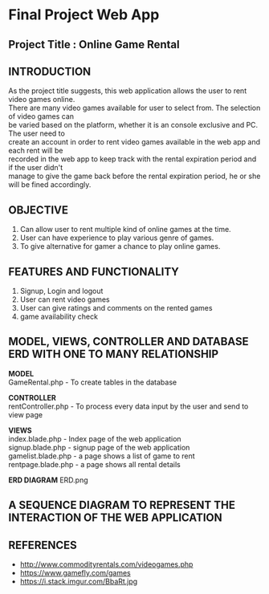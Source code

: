 # Final Project Web App

## Project Title : Online Game Rental

## INTRODUCTION
As the project title suggests, this web application allows the user to rent video games online.  
There are many video games available for user to select from. The selection of video games can  
be varied based on the platform, whether it is an console exclusive and PC. The user need to  
create an account in order to rent video games available in the web app and each rent will be  
recorded in the web app to keep track with the rental expiration period and if the user didn't  
manage to give the game back before the rental expiration period, he or she will be fined accordingly. 
## OBJECTIVE
1. Can allow user to rent multiple kind of online games at the time.
2. User can have experience to play various genre of games.
3. To give alternative for gamer a chance to play online games.

## FEATURES AND FUNCTIONALITY
1. Signup, Login and logout
2. User can rent video games
3. User can give ratings and comments on the rented games
4. game availability check

## MODEL, VIEWS, CONTROLLER AND DATABASE ERD WITH ONE TO MANY RELATIONSHIP
**MODEL**  
GameRental.php - To create tables in the database

**CONTROLLER**  
rentController.php - To process every data input by the user and send to view page

**VIEWS**  
index.blade.php - Index page of the web application  
signup.blade.php - signup page of the web application  
gamelist.blade.php - a page shows a list of game to rent  
rentpage.blade.php - a page shows all rental details  

**ERD DIAGRAM**
ERD.png

## A SEQUENCE	DIAGRAM	TO REPRESENT THE INTERACTION	OF THE	WEB	APPLICATION  

## REFERENCES

- http://www.commodityrentals.com/videogames.php
- https://www.gamefly.com/games
- https://i.stack.imgur.com/BbaRt.jpg

